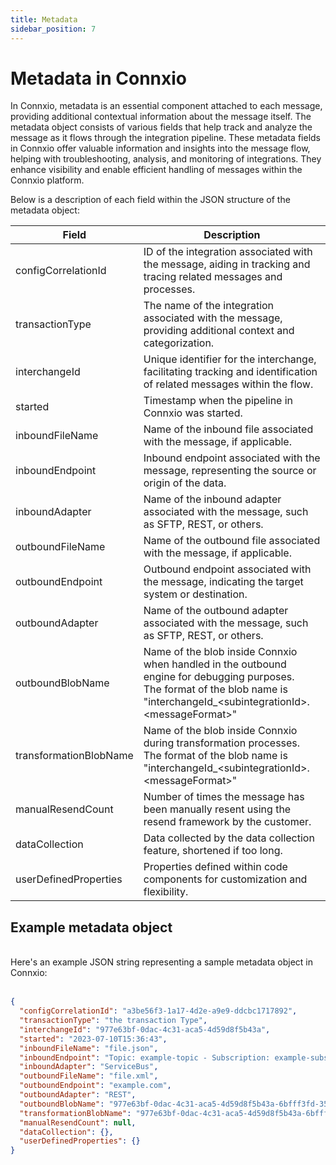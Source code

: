 ```yaml
---
title: Metadata
sidebar_position: 7
---
```


# Metadata in Connxio

In Connxio, metadata is an essential component attached to each message, providing additional contextual information about the message itself. The metadata object consists of various fields that help track and analyze the message as it flows through the integration pipeline. These metadata fields in Connxio offer valuable information and insights into the message flow, helping with troubleshooting, analysis, and monitoring of integrations. They enhance visibility and enable efficient handling of messages within the Connxio platform.

Below is a description of each field within the JSON structure of the metadata object:

| Field                  | Description                                                                                                                                                            |
| ---------------------- | --------------------------------------------------------------------------------------------------------------------                                                   |
| configCorrelationId    | ID of the integration associated with the message, aiding in tracking and tracing related messages and processes.                                                      |
| transactionType        | The name of the integration associated with the message, providing additional context and categorization.                                                              |
| interchangeId          | Unique identifier for the interchange, facilitating tracking and identification of related messages within the flow.                                                   |
| started                | Timestamp when the pipeline in Connxio was started.                                                                                                                    |
| inboundFileName        | Name of the inbound file associated with the message, if applicable.                                                                                                   |
| inboundEndpoint        | Inbound endpoint associated with the message, representing the source or origin of the data.                                                                           |
| inboundAdapter         | Name of the inbound adapter associated with the message, such as SFTP, REST, or others.                                                                                |
| outboundFileName       | Name of the outbound file associated with the message, if applicable.                                                                                                  |
| outboundEndpoint       | Outbound endpoint associated with the message, indicating the target system or destination.                                                                            |
| outboundAdapter        | Name of the outbound adapter associated with the message, such as SFTP, REST, or others.                                                                               |
| outboundBlobName       | Name of the blob inside Connxio when handled in the outbound engine for debugging purposes. <br /> The format of the blob name is "interchangeId_&lt;subintegrationId&gt;.&lt;messageFormat&gt;"|
| transformationBlobName | Name of the blob inside Connxio during transformation processes. <br /> The format of the blob name is "interchangeId_&lt;subintegrationId&gt;.&lt;messageFormat&gt;"          |
| manualResendCount      | Number of times the message has been manually resent using the resend framework by the customer.                                                                       |
| dataCollection         | Data collected by the data collection feature, shortened if too long.                                                                                                  |
| userDefinedProperties  | Properties defined within code components for customization and flexibility.                                                                                           |


## Example metadata object
<br />
Here's an example JSON string representing a sample metadata object in Connxio:
<br />
<br />

```json
{
  "configCorrelationId": "a3be56f3-1a17-4d2e-a9e9-ddcbc1717892",
  "transactionType": "the transaction Type",
  "interchangeId": "977e63bf-0dac-4c31-aca5-4d59d8f5b43a",
  "started": "2023-07-10T15:36:43",
  "inboundFileName": "file.json",
  "inboundEndpoint": "Topic: example-topic - Subscription: example-subscription",
  "inboundAdapter": "ServiceBus",
  "outboundFileName": "file.xml",
  "outboundEndpoint": "example.com",
  "outboundAdapter": "REST",
  "outboundBlobName": "977e63bf-0dac-4c31-aca5-4d59d8f5b43a-6bfff3fd-3513-47e0-8a85-a0e1ddb75604.xml",
  "transformationBlobName": "977e63bf-0dac-4c31-aca5-4d59d8f5b43a-6bfff3fd-3513-47e0-8a85-a0e1ddb75604.json",
  "manualResendCount": null,
  "dataCollection": {},
  "userDefinedProperties": {}
}
```

